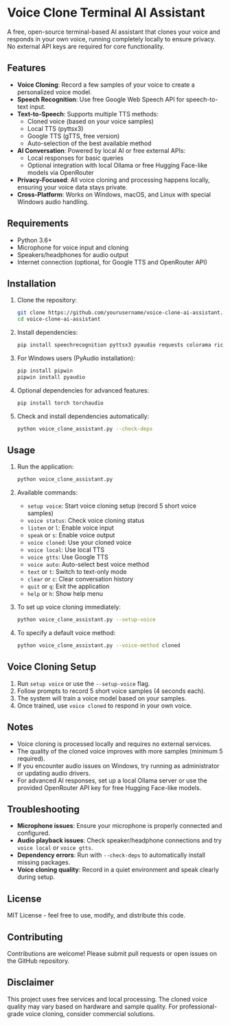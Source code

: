 # Voice Clone Terminal AI Assistant

A free, open-source terminal-based AI assistant that clones your voice and responds in your own voice, running completely locally to ensure privacy. No external API keys are required for core functionality.

## Features
- **Voice Cloning**: Record a few samples of your voice to create a personalized voice model.
- **Speech Recognition**: Use free Google Web Speech API for speech-to-text input.
- **Text-to-Speech**: Supports multiple TTS methods:
  - Cloned voice (based on your voice samples)
  - Local TTS (pyttsx3)
  - Google TTS (gTTS, free version)
  - Auto-selection of the best available method
- **AI Conversation**: Powered by local AI or free external APIs:
  - Local responses for basic queries
  - Optional integration with local Ollama or free Hugging Face-like models via OpenRouter
- **Privacy-Focused**: All voice cloning and processing happens locally, ensuring your voice data stays private.
- **Cross-Platform**: Works on Windows, macOS, and Linux with special Windows audio handling.

## Requirements
- Python 3.6+
- Microphone for voice input and cloning
- Speakers/headphones for audio output
- Internet connection (optional, for Google TTS and OpenRouter API)

## Installation
1. Clone the repository:
   ```bash
   git clone https://github.com/yourusername/voice-clone-ai-assistant.git
   cd voice-clone-ai-assistant
   ```

2. Install dependencies:
   ```bash
   pip install speechrecognition pyttsx3 pyaudio requests colorama rich gtts pygame librosa soundfile numpy scipy scikit-learn joblib
   ```

3. For Windows users (PyAudio installation):
   ```bash
   pip install pipwin
   pipwin install pyaudio
   ```

4. Optional dependencies for advanced features:
   ```bash
   pip install torch torchaudio
   ```

5. Check and install dependencies automatically:
   ```bash
   python voice_clone_assistant.py --check-deps
   ```

## Usage
1. Run the application:
   ```bash
   python voice_clone_assistant.py
   ```

2. Available commands:
   - `setup voice`: Start voice cloning setup (record 5 short voice samples)
   - `voice status`: Check voice cloning status
   - `listen` or `l`: Enable voice input
   - `speak` or `s`: Enable voice output
   - `voice cloned`: Use your cloned voice
   - `voice local`: Use local TTS
   - `voice gtts`: Use Google TTS
   - `voice auto`: Auto-select best voice method
   - `text` or `t`: Switch to text-only mode
   - `clear` or `c`: Clear conversation history
   - `quit` or `q`: Exit the application
   - `help` or `h`: Show help menu

3. To set up voice cloning immediately:
   ```bash
   python voice_clone_assistant.py --setup-voice
   ```

4. To specify a default voice method:
   ```bash
   python voice_clone_assistant.py --voice-method cloned
   ```

## Voice Cloning Setup
1. Run `setup voice` or use the `--setup-voice` flag.
2. Follow prompts to record 5 short voice samples (4 seconds each).
3. The system will train a voice model based on your samples.
4. Once trained, use `voice cloned` to respond in your own voice.

## Notes
- Voice cloning is processed locally and requires no external services.
- The quality of the cloned voice improves with more samples (minimum 5 required).
- If you encounter audio issues on Windows, try running as administrator or updating audio drivers.
- For advanced AI responses, set up a local Ollama server or use the provided OpenRouter API key for free Hugging Face-like models.

## Troubleshooting
- **Microphone issues**: Ensure your microphone is properly connected and configured.
- **Audio playback issues**: Check speaker/headphone connections and try `voice local` or `voice gtts`.
- **Dependency errors**: Run with `--check-deps` to automatically install missing packages.
- **Voice cloning quality**: Record in a quiet environment and speak clearly during setup.

## License
MIT License - feel free to use, modify, and distribute this code.

## Contributing
Contributions are welcome! Please submit pull requests or open issues on the GitHub repository.

## Disclaimer
This project uses free services and local processing. The cloned voice quality may vary based on hardware and sample quality. For professional-grade voice cloning, consider commercial solutions.